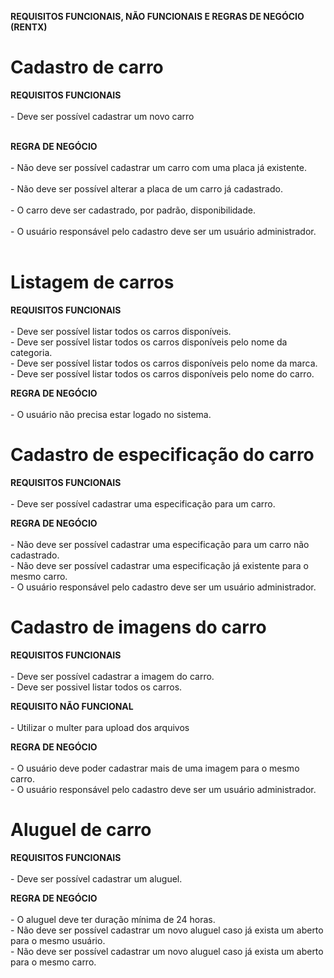 **REQUISITOS FUNCIONAIS, NÃO FUNCIONAIS E REGRAS DE NEGÓCIO (RENTX)**

# Cadastro de carro
  **REQUISITOS FUNCIONAIS** <br><br>
    - Deve ser possível cadastrar um novo carro <br><br>

  **REGRA DE NEGÓCIO**<br><br>
    - Não deve ser possível cadastrar um carro com uma placa já existente.<br><br>
    - Não deve ser possível alterar a placa de um carro já cadastrado.<br><br>
    - O carro deve ser cadastrado, por padrão, disponibilidade.<br><br>
    - O usuário responsável pelo cadastro deve ser um usuário administrador.<br><br>

# Listagem de carros
  **REQUISITOS FUNCIONAIS**<br><br>
    - Deve ser possível listar todos os carros disponíveis. <br>
    - Deve ser possível listar todos os carros disponíveis pelo nome da categoria.<br>
    - Deve ser possível listar todos os carros disponíveis pelo nome da marca.<br>
    - Deve ser possível listar todos os carros disponíveis pelo nome do carro.<br>

**REGRA DE NEGÓCIO**<br><br>
    - O usuário não precisa estar logado no sistema.<br>

# Cadastro de especificação do carro
  **REQUISITOS FUNCIONAIS**<br><br>
    - Deve ser possível cadastrar uma especificação para um carro.<br>

**REGRA DE NEGÓCIO**<br><br>
    - Não deve ser possível cadastrar uma especificação para um carro não cadastrado.<br>
    - Não deve ser possível cadastrar uma especificação já existente para o mesmo carro.<br>
    - O usuário responsável pelo cadastro deve ser um usuário administrador.<br>

# Cadastro de imagens do carro
  **REQUISITOS FUNCIONAIS**<br><br>
    - Deve ser possível cadastrar a imagem do carro.<br>
    - Deve ser possivel listar todos os carros.<br>

**REQUISITO NÃO FUNCIONAL**<br><br>
    - Utilizar o multer para upload dos arquivos<br>

**REGRA DE NEGÓCIO**<br><br>
    - O usuário deve poder cadastrar mais de uma imagem para o mesmo carro.<br>
    - O usuário responsável pelo cadastro deve ser um usuário administrador.<br>

# Aluguel de carro
**REQUISITOS FUNCIONAIS**<br><br>
    - Deve ser possível cadastrar um aluguel.<br>

**REGRA DE NEGÓCIO**<br><br>
    - O aluguel deve ter duração mínima de 24 horas.<br>
    - Não deve ser possível cadastrar um novo aluguel caso já exista um aberto para o mesmo usuário. <br>
    - Não deve ser possível cadastrar um novo aluguel caso já exista um aberto para o mesmo carro. <br>
